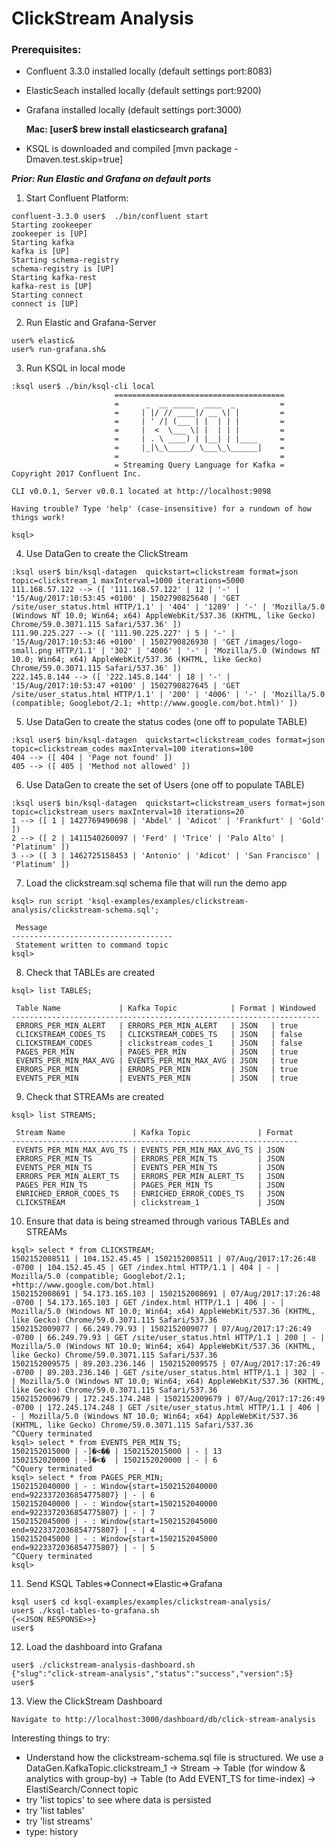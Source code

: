 # ClickStream Analysis



### Prerequisites:
- Confluent 3.3.0 installed locally (default settings port:8083)
- ElasticSeach installed locally (default settings port:9200)
- Grafana installed locally (default settings port:3000)

  **Mac: [user$ brew install elasticsearch grafana]**

- KSQL is downloaded and compiled [mvn package -Dmaven.test.skip=true]

_**Prior: Run Elastic and Grafana on default ports**_

1. Start Confluent Platform: 
```
confluent-3.3.0 user$  ./bin/confluent start
Starting zookeeper
zookeeper is [UP]
Starting kafka
kafka is [UP]
Starting schema-registry
schema-registry is [UP]
Starting kafka-rest
kafka-rest is [UP]
Starting connect
connect is [UP]
```

2. Run Elastic and Grafana-Server
``` 
user% elastic&
user% run-grafana.sh&
```

3. Run KSQL in local mode
```
:ksql user$ ./bin/ksql-cli local
                       ======================================
                       =      _  __ _____  ____  _          =
                       =     | |/ // ____|/ __ \| |         =
                       =     | ' /| (___ | |  | | |         =
                       =     |  <  \___ \| |  | | |         =
                       =     | . \ ____) | |__| | |____     =
                       =     |_|\_\_____/ \___\_\______|    =
                       =                                    =
                       = Streaming Query Language for Kafka =
Copyright 2017 Confluent Inc.                         

CLI v0.0.1, Server v0.0.1 located at http://localhost:9098

Having trouble? Type 'help' (case-insensitive) for a rundown of how things work!

ksql>
``` 

4. Use DataGen to create the ClickStream
```
:ksql user$ bin/ksql-datagen  quickstart=clickstream format=json topic=clickstream_1 maxInterval=1000 iterations=5000
111.168.57.122 --> ([ '111.168.57.122' | 12 | '-' | '15/Aug/2017:10:53:45 +0100' | 1502790825640 | 'GET /site/user_status.html HTTP/1.1' | '404' | '1289' | '-' | 'Mozilla/5.0 (Windows NT 10.0; Win64; x64) AppleWebKit/537.36 (KHTML, like Gecko) Chrome/59.0.3071.115 Safari/537.36' ])
111.90.225.227 --> ([ '111.90.225.227' | 5 | '-' | '15/Aug/2017:10:53:46 +0100' | 1502790826930 | 'GET /images/logo-small.png HTTP/1.1' | '302' | '4006' | '-' | 'Mozilla/5.0 (Windows NT 10.0; Win64; x64) AppleWebKit/537.36 (KHTML, like Gecko) Chrome/59.0.3071.115 Safari/537.36' ])
222.145.8.144 --> ([ '222.145.8.144' | 18 | '-' | '15/Aug/2017:10:53:47 +0100' | 1502790827645 | 'GET /site/user_status.html HTTP/1.1' | '200' | '4006' | '-' | 'Mozilla/5.0 (compatible; Googlebot/2.1; +http://www.google.com/bot.html)' ])
```
5. Use DataGen to create the status codes (one off to populate TABLE)
```
:ksql user$ bin/ksql-datagen  quickstart=clickstream_codes format=json topic=clickstream_codes maxInterval=100 iterations=100
404 --> ([ 404 | 'Page not found' ])
405 --> ([ 405 | 'Method not allowed' ])
```

6. Use DataGen to create the set of Users (one off to populate TABLE)
```
:ksql user$ bin/ksql-datagen  quickstart=clickstream_users format=json topic=clickstream_users maxInterval=10 iterations=20
1 --> ([ 1 | 1427769490698 | 'Abdel' | 'Adicot' | 'Frankfurt' | 'Gold' ])
2 --> ([ 2 | 1411540260097 | 'Ferd' | 'Trice' | 'Palo Alto' | 'Platinum' ])
3 --> ([ 3 | 1462725158453 | 'Antonio' | 'Adicot' | 'San Francisco' | 'Platinum' ])
```


7. Load the clickstream.sql schema file that will run the demo app
```
ksql> run script 'ksql-examples/examples/clickstream-analysis/clickstream-schema.sql';

 Message                            
------------------------------------
 Statement written to command topic 
ksql>
```

8. Check that TABLEs are created
```
ksql> list TABLES;

 Table Name             | Kafka Topic            | Format | Windowed 
---------------------------------------------------------------------
 ERRORS_PER_MIN_ALERT   | ERRORS_PER_MIN_ALERT   | JSON   | true     
 CLICKSTREAM_CODES_TS   | CLICKSTREAM_CODES_TS   | JSON   | false    
 CLICKSTREAM_CODES      | clickstream_codes_1    | JSON   | false    
 PAGES_PER_MIN          | PAGES_PER_MIN          | JSON   | true     
 EVENTS_PER_MIN_MAX_AVG | EVENTS_PER_MIN_MAX_AVG | JSON   | true     
 ERRORS_PER_MIN         | ERRORS_PER_MIN         | JSON   | true     
 EVENTS_PER_MIN         | EVENTS_PER_MIN         | JSON   | true  
```

9. Check that STREAMs are created
```
ksql> list STREAMS;

 Stream Name               | Kafka Topic               | Format 
----------------------------------------------------------------
 EVENTS_PER_MIN_MAX_AVG_TS | EVENTS_PER_MIN_MAX_AVG_TS | JSON   
 ERRORS_PER_MIN_TS         | ERRORS_PER_MIN_TS         | JSON   
 EVENTS_PER_MIN_TS         | EVENTS_PER_MIN_TS         | JSON   
 ERRORS_PER_MIN_ALERT_TS   | ERRORS_PER_MIN_ALERT_TS   | JSON   
 PAGES_PER_MIN_TS          | PAGES_PER_MIN_TS          | JSON   
 ENRICHED_ERROR_CODES_TS   | ENRICHED_ERROR_CODES_TS   | JSON   
 CLICKSTREAM               | clickstream_1             | JSON   
```

10. Ensure that data is being streamed through various TABLEs and STREAMs
```
ksql> select * from CLICKSTREAM;
1502152008511 | 104.152.45.45 | 1502152008511 | 07/Aug/2017:17:26:48 -0700 | 104.152.45.45 | GET /index.html HTTP/1.1 | 404 | - | Mozilla/5.0 (compatible; Googlebot/2.1; +http://www.google.com/bot.html)
1502152008691 | 54.173.165.103 | 1502152008691 | 07/Aug/2017:17:26:48 -0700 | 54.173.165.103 | GET /index.html HTTP/1.1 | 406 | - | Mozilla/5.0 (Windows NT 10.0; Win64; x64) AppleWebKit/537.36 (KHTML, like Gecko) Chrome/59.0.3071.115 Safari/537.36
1502152009077 | 66.249.79.93 | 1502152009077 | 07/Aug/2017:17:26:49 -0700 | 66.249.79.93 | GET /site/user_status.html HTTP/1.1 | 200 | - | Mozilla/5.0 (Windows NT 10.0; Win64; x64) AppleWebKit/537.36 (KHTML, like Gecko) Chrome/59.0.3071.115 Safari/537.36
1502152009575 | 89.203.236.146 | 1502152009575 | 07/Aug/2017:17:26:49 -0700 | 89.203.236.146 | GET /site/user_status.html HTTP/1.1 | 302 | - | Mozilla/5.0 (Windows NT 10.0; Win64; x64) AppleWebKit/537.36 (KHTML, like Gecko) Chrome/59.0.3071.115 Safari/537.36
1502152009679 | 172.245.174.248 | 1502152009679 | 07/Aug/2017:17:26:49 -0700 | 172.245.174.248 | GET /site/user_status.html HTTP/1.1 | 406 | - | Mozilla/5.0 (Windows NT 10.0; Win64; x64) AppleWebKit/537.36 (KHTML, like Gecko) Chrome/59.0.3071.115 Safari/537.36
^CQuery terminated
ksql> select * from EVENTS_PER_MIN_TS;
1502152015000 | -]�<�� | 1502152015000 | - | 13
1502152020000 | -]�<�  | 1502152020000 | - | 6
^CQuery terminated
ksql> select * from PAGES_PER_MIN;
1502152040000 | - : Window{start=1502152040000 end=9223372036854775807} | - | 6
1502152040000 | - : Window{start=1502152040000 end=9223372036854775807} | - | 7
1502152045000 | - : Window{start=1502152045000 end=9223372036854775807} | - | 4
1502152045000 | - : Window{start=1502152045000 end=9223372036854775807} | - | 5
^CQuery terminated
ksql> 
```
11. Send KSQL Tables=>Connect=>Elastic=>Grafana
```
ksql user$ cd ksql-examples/examples/clickstream-analysis/
user$ ./ksql-tables-to-grafana.sh
{<<JSON RESPONSE>>} 
user$ 
```

12. Load the dashboard into Grafana
```
user$ ./clickstream-analysis-dashboard.sh
{"slug":"click-stream-analysis","status":"success","version":5}
user$ 
```

13. View the ClickStream Dashboard
```
Navigate to http://localhost:3000/dashboard/db/click-stream-analysis
```

Interesting things to try:
* Understand how the clickstream-schema.sql file is structured. We use a DataGen.KafkaTopic.clickstream_1 -> Stream -> Table (for window & analytics with group-by) -> Table (to Add EVENT_TS for time-index) -> ElastiSearch/Connect topic  
* try 'list topics' to see where data is persisted
* try 'list tables'
* try 'list streams'
* type: history
